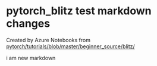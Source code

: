 # pytorch_blitz test markdown changes
Created by Azure Notebooks from [pytorch/tutorials/blob/master/beginner_source/blitz/](https://github.com/pytorch/tutorials/blob/master/beginner_source/blitz/tensor_tutorial.py)

i am new markdown
